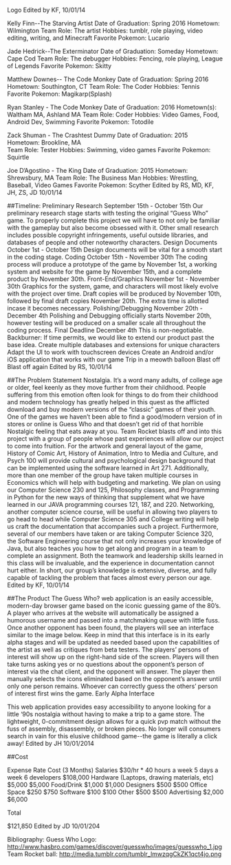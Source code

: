 
Logo Edited by KF, 10/01/14


Kelly Finn--The Starving Artist
Date of Graduation: 		Spring 2016
Hometown: 			Wilmington
Team Role: 			The artist
Hobbies: 			tumblr, role playing, video editing, writing, and Minecraft
Favorite Pokemon: 		Lucario

Jade Hedrick--The Exterminator
Date of Graduation: 		Someday
Hometown: 			Cape Cod
Team Role: 			The debugger
Hobbies: 			Fencing, role playing, League of Legends
Favorite Pokemon: 		Skitty

Matthew Downes-- The Code Monkey
Date of Graduation: 		Spring 2016
Hometown: 			Southington, CT
Team Role: 			The Coder
Hobbies: 			Tennis
Favorite Pokemon: 		Magikarp(Splash)

Ryan Stanley - The Code Monkey
Date of Graduation:		2016
Hometown(s):			Waltham MA, Ashland MA
Team Role:			Coder
Hobbies:			Video Games, Food, Android Dev, Swimming
Favorite Pokemon:		Totodile

Zack Shuman - The Crashtest Dummy
Date of Graduation:	            2015	
Hometown:		            Brookline, MA	
Team Role:			Tester
Hobbies:			Swimming, video games
Favorite Pokemon:		Squirtle

Joe D’Agostino - The King
Date of Graduation: 	            2015
Hometown: 		            Shrewsbury, MA
Team Role: 		            The Business Man
Hobbies:			Wrestling, Baseball, Video Games
Favorite Pokemon:		Scyther 
Edited by RS, MD, KF, JH, ZS, JD
10/01/14



##Timeline:
Preliminary Research						September 15th - October 15th
	Our preliminary research stage starts with testing the original “Guess Who” game. To properly complete this project we will have to not only be familiar with the gameplay but also become obsessed with it. Other small research includes possible copyright infringements, useful outside libraries, and databases of people and other noteworthy characters.
Design Documents						October 1st - October 15th
	Design documents will be vital for a smooth start in the coding stage.
Coding								October 15th - November 30th
	The coding process will produce a prototype of the game by November 1st, a working system and website for the game by November 15th, and a complete product by November 30th.
Front-End/Graphics						November 1st - November 30th
	Graphics for the system, game, and characters will most likely evolve with the project over time. Draft copies will be produced by November 10th, followed by final draft copies November 20th. The extra time is allotted incase it becomes necessary.
Polishing/Debugging						November 20th - December 4th
	Polishing and Debugging officially starts November 20th, however testing will be produced on a smaller scale all throughout the coding process.
Final Deadline							December 4th
	This is non-negotiable.
Backburner:
	If time permits, we would like to extend our product past the base idea.
Create multiple databases and extensions for unique characters
Adapt the UI to work with touchscreen devices
Create an Android and/or iOS application that works with our game
Trip in a meowth balloon
Blast off
Blast off again
Edited by RS, 10/01/14


##The Problem Statement
Nostalgia. It’s a word many adults, of college age or older, feel keenly as they move further from their childhood. People suffering from this emotion often look for things to do from their childhood and modern technology has greatly helped in this quest as the afflicted download and buy modern versions of the “classic” games of their youth. One of the games we haven’t been able to find a good/modern version of in stores or online is Guess Who and that doesn’t get rid of that horrible Nostalgic feeling that eats away at you.
Team Rocket blasts off and into this project with a group of people whose past experiences will allow our project to come into fruition. For the artwork and general layout of the game, History of Comic Art, History of Animation, Intro to Media and Culture, and Psych 100 will provide cultural and psychological design background that can be implemented using the software learned in Art 271. Additionally, more than one member of the group have taken multiple courses in Economics which will help with budgeting and marketing. We plan on using our Computer Science 230 and 125, Philosophy classes, and Programming in Python for the new ways of thinking that supplement what we have learned in our JAVA programming courses 121, 187, and 220. Networking, another computer science course, will be useful in allowing two players to go head to head while Computer Science 305 and College writing will help us craft the documentation that accompanies such a project. Furthermore, several of our members have taken or are taking Computer Science 320, the Software Engineering course that not only increases your knowledge of Java, but also teaches you how to get along and program in a team to complete an assignment. Both the teamwork and leadership skills learned in this class will be invaluable, and the experience in documentation cannot hurt either.
In short, our group’s knowledge is extensive, diverse, and fully capable of tackling the problem that faces almost every person our age.
Edited by KF, 10/01/14

##The Product
The Guess Who? web application is an easily accessible, modern-day browser game based on the iconic guessing game of the 80’s. A player who arrives at the website will automatically be assigned a humorous username and passed into a matchmaking queue with little fuss.
Once another opponent has been found, the players will see an interface similar to the image below. Keep in mind that this interface is in its early alpha stages and will be updated as needed based upon the capabilities of the artist as well as critiques from beta testers. The players’ persons of interest will show up on the right-hand side of the screen. Players will then take turns asking yes or no questions about the opponent’s person of interest via the chat client, and the opponent will answer. The player then manually selects the icons eliminated based on the opponent’s answer until only one person remains. Whoever can correctly guess the others’ person of interest first wins the game.
Early Alpha Interface

This web application provides easy accessibility to anyone looking for a little ‘90s nostalgia without having to make a trip to a game store. The lightweight, 0-commitment design allows for a quick pvp match without the fuss of assembly, disassembly, or broken pieces. No longer will consumers search in vain for this elusive childhood game--the game is literally a click away!
Edited by JH
10/01/2014


##Cost

Expense
Rate
Cost (3 Months)
Salaries
$30/hr * 40 hours a week 5 days a week                      	6 developers
$108,000
Hardware (Laptops, drawing materials, etc)
$5,000
$5,000
Food/Drink
$1,000
$1,000
Designers
$500
$500
Office Space
$250
$750
Software
$100
$100
Other
$500
$500
Advertising
$2,000
$6,000
 
 
 
Total
 
$121,850
								Edited by JD 10/01/204






Bibliography:
Guess Who Logo: http://www.hasbro.com/games/discover/guesswho/images/guesswho_1.jpg
Team Rocket ball: http://media.tumblr.com/tumblr_lmwzqgCkZK1qct4jo.png 
